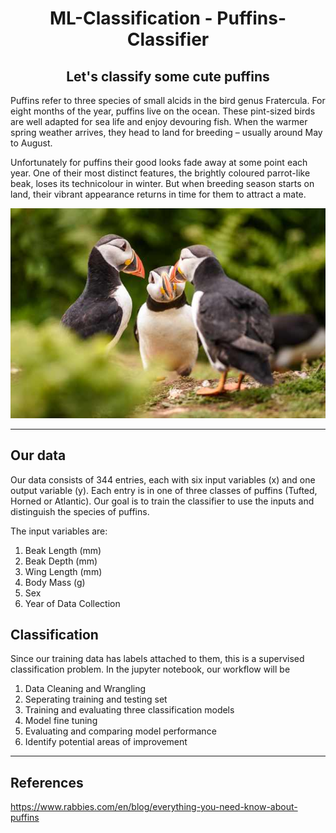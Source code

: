 <h1 align="center"> ML-Classification - Puffins-Classifier</h1>

<h2 align="center">Let's classify some cute puffins</h2>
Puffins refer to three species of small alcids in the bird genus Fratercula. For eight months of the year, puffins live on the ocean. These pint-sized birds are well adapted for sea life and enjoy devouring fish. When the warmer spring weather arrives, they head to land for breeding – usually around May to August. 

Unfortunately for puffins their good looks fade away at some point each year. One of their most distinct features, the brightly coloured parrot-like beak, loses its technicolour in winter. But when breeding season starts on land, their vibrant appearance returns in time for them to attract a mate.

![puffins](https://github.com/RussH-code/ML-Classification---Puffins-Classifier/blob/main/puffins.jpg)

---

## Our data
Our data consists of 344 entries, each with six input variables (x) and one output variable (y). Each entry is in one of three classes of puffins (Tufted, Horned or Atlantic). Our goal is to train the classifier to use the inputs and distinguish the species of puffins.

The input variables are:

1. Beak Length (mm)
2. Beak Depth (mm)
3. Wing Length (mm)
4. Body Mass (g)
5. Sex
6. Year of Data Collection

## Classification
Since our training data has labels attached to them, this is a supervised classification problem. In the jupyter notebook, our workflow will be 

1. Data Cleaning and Wrangling
2. Seperating training and testing set
3. Training and evaluating three classification models
4. Model fine tuning
5. Evaluating and comparing model performance
6. Identify potential areas of improvement

---

## References 
https://www.rabbies.com/en/blog/everything-you-need-know-about-puffins
